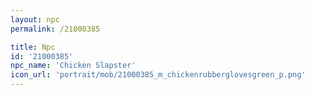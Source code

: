 ```yaml
---
layout: npc
permalink: /21000385

title: Npc
id: '21000385'
npc_name: 'Chicken Slapster'
icon_url: 'portrait/mob/21000385_m_chickenrubberglovesgreen_p.png'
---
```

